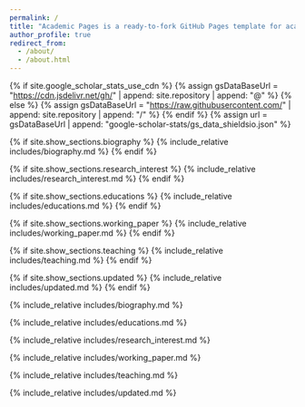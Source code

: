 ```yaml
---
permalink: /
title: "Academic Pages is a ready-to-fork GitHub Pages template for academic personal websites"
author_profile: true
redirect_from: 
  - /about/
  - /about.html
---
```


{% if site.google_scholar_stats_use_cdn %}
{% assign gsDataBaseUrl = "https://cdn.jsdelivr.net/gh/" | append: site.repository | append: "@" %}
{% else %}
{% assign gsDataBaseUrl = "https://raw.githubusercontent.com/" | append: site.repository | append: "/" %}
{% endif %}
{% assign url = gsDataBaseUrl | append: "google-scholar-stats/gs_data_shieldsio.json" %}

<span class='anchor' id='about-me'></span>

{% if site.show_sections.biography %}
  {% include_relative includes/biography.md %}
{% endif %}

{% if site.show_sections.research_interest %}
  {% include_relative includes/research_interest.md %}
{% endif %}

{% if site.show_sections.educations %}
  {% include_relative includes/educations.md %}
{% endif %}

{% if site.show_sections.working_paper %}
  {% include_relative includes/working_paper.md %}
{% endif %}

{% if site.show_sections.teaching %}
  {% include_relative includes/teaching.md %}
{% endif %}

{% if site.show_sections.updated %}
  {% include_relative includes/updated.md %}
{% endif %}

{% include_relative includes/biography.md %} 

{% include_relative includes/educations.md %}

{% include_relative includes/research_interest.md %} 

{% include_relative includes/working_paper.md %} 

{% include_relative includes/teaching.md %}

{% include_relative includes/updated.md %} 


